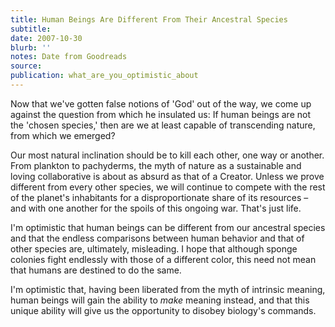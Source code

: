 ```yaml
---
title: Human Beings Are Different From Their Ancestral Species
subtitle:
date: 2007-10-30
blurb: ''
notes: Date from Goodreads
source:
publication: what_are_you_optimistic_about
---
```


Now that we've gotten false notions of 'God' out of the way, we come up against the question from which he insulated us: If human beings are not the 'chosen species,' then are we at least capable of transcending nature, from which we emerged?

Our most natural inclination should be to kill each other, one way or another. From plankton to pachyderms, the myth of nature as a sustainable and loving collaborative is about as absurd as that of a Creator. Unless we prove different from every other species, we will continue to compete with the rest of the planet's inhabitants for a disproportionate share of its resources – and with one another for the spoils of this ongoing war. That's just life.

I'm optimistic that human beings can be different from our ancestral species and that the endless comparisons between human behavior and that of other species are, ultimately, misleading. I hope that although sponge colonies fight endlessly with those of a different color, this need not mean that humans are destined to do the same.

I'm optimistic that, having been liberated from the myth of intrinsic meaning, human beings will gain the ability to _make_ meaning instead, and that this unique ability will give us the opportunity to disobey biology's commands.
